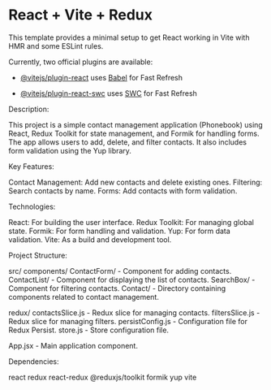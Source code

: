 # React + Vite + Redux

This template provides a minimal setup to get React working in Vite with HMR and some ESLint rules.

Currently, two official plugins are available:

- [@vitejs/plugin-react](https://github.com/vitejs/vite-plugin-react/blob/main/packages/plugin-react/README.md) uses [Babel](https://babeljs.io/) for Fast Refresh

- [@vitejs/plugin-react-swc](https://github.com/vitejs/vite-plugin-react-swc) uses [SWC](https://swc.rs/) for Fast Refresh

Description:

This project is a simple contact management application (Phonebook) using React, 
Redux Toolkit for state management, and Formik for handling forms. 
The app allows users to add, delete, and filter contacts. It also includes form validation using the Yup library.

Key Features:

Contact Management: Add new contacts and delete existing ones.
Filtering: Search contacts by name.
Forms: Add contacts with form validation.

Technologies:

React: For building the user interface.
Redux Toolkit: For managing global state.
Formik: For form handling and validation.
Yup: For form data validation.
Vite: As a build and development tool.

Project Structure:

src/
components/
ContactForm/          - Component for adding contacts.
ContactList/          - Component for displaying the list of contacts.
SearchBox/            - Component for filtering contacts.
Contact/              - Directory containing components related to contact management.

redux/
contactsSlice.js      - Redux slice for managing contacts.
filtersSlice.js       - Redux slice for managing filters.
persistConfig.js      - Configuration file for Redux Persist.
store.js              - Store configuration file.

App.jsx               - Main application component.

Dependencies:

react
redux
react-redux
@reduxjs/toolkit
formik
yup
vite
